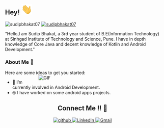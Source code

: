 ## Hey! <img src="https://github.com/ABSphreak/ABSphreak/blob/master/gifs/Hi.gif" width="35px">

<p align="left"> 
	<img src="https://komarev.com/ghpvc/?username=sudipbhakat07" alt="sudipbhakat07" /> 
	<a href="https://github.com/sudipbhakat07?tab=repositories"><img src="https://badges.pufler.dev/repos/sudipbhakat07" alt="sudipbhakat07" /> </a>
</p>

"Hello,I am Sudip Bhakat, a 3rd year student of B.E(Information Technology) at Sinhgad Institute of Technology and Science, Pune. I have in depth knowledge of Core Java and decent knowledge of Kotlin and Android Development."


### About Me 🚀
Here are some ideas to get you started:		
<img align="right" alt="GIF" src="https://miro.medium.com/max/875/1*Urc28sbnORGOW5oyohQ06g.gif" width="395px" />
- 🔭 I’m currently involved in Android Development.
- 🤓 I have worked on some android apps projects. 

<h2 align="center">Connect Me !! 🤝</h2> 

<p align="center">
<a href="https://github.com/sudipbhakat07" target="_blank">
<img src=https://img.shields.io/badge/github-%2324292e.svg?&style=for-the-badge&logo=github&logoColor=white alt=github style="margin-bottom: 5px;" />
</a>
<a href="https://www.linkedin.com/in/sudip-bhakat/" target="_blank">
<img alt="LinkedIn" src="https://img.shields.io/badge/linkedin%20-%230077B5.svg?&style=for-the-badge&logo=linkedin&logoColor=white"/>
</a>
<a href="mailto:sudipbhakat01@gmail.com">
<img alt="Gmail" src="https://img.shields.io/badge/Gmail-D14836?style=for-the-badge&logo=gmail&logoColor=white" />
</p> 

